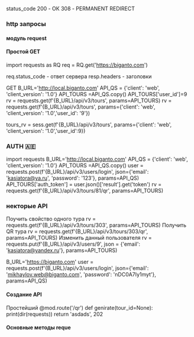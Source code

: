 status_code
200 - ОК
308 - PERMANENT REDIRECT

### http запросы

#### модуль request

#### Простой GET
import requests as RQ
req = RQ.get('https://biganto.com')

req.status_code - ответ сервера
resp.headers - заголовки


GET
B_URL='http://local.biganto.com'
API_QS = {'client': 'web', 'client_version': '1.0'}
API_TOURS =API_QS.copy()
API_TOURS['user_id']=9
rv = requests.get(f'{B_URL}/api/v3/tours', params=API_TOURS)
rv = requests.get(f'{B_URL}/api/v3/tours', params={'client': 'web', 'client_version': '1.0','user_id': '9'})

tours_rv = sess.get(f'{B_URL}/api/v3/tours', params={'client': 'web', 'client_version': '1.0','user_id':9})

### AUTH 🇦🇪️
import requests
B_URL='http://local.biganto.com'
API_QS = {'client': 'web', 'client_version': '1.0'}
API_TOURS =API_QS.copy()
user = requests.post(f'{B_URL}/api/v3/users/login', json={'email': 'kasiatora@ya.ru', 'password': '123'}, params=API_QS)
API_TOURS['auth_token'] = user.json()['result'].get('token')
rv = requests.get(f'{B_URL}/api/v3/tours/81/qr', params=API_TOURS)
### некторые API
Поучить свойство одного тура 
rv = requests.get(f'{B_URL}/api/v3/tours/303', params=API_TOURS)
Получить  QR тура
rv = requests.get(f'{B_URL}/api/v3/tours/303/qr', params=API_TOURS)
Изменить данный пользователя
rv = requests.put(f'{B_URL}/api/v3/users/9', json = {'email': 'kasiatora@yandex.ru'}, params=API_TOURS)

B_URL='https://biganto.com'
user = requests.post(f'{B_URL}/api/v3/users/login', json={'email': 'mikhaylov.web@biganto.com', 'password': 'nDC0A7Iy1myt'}, params=API_QS)



#### Создание API
Простейший
@mod.route('/qr')
def genirate(tour_id=None):
    print(dir(requests))
    return 'asdads', 202

#### Основные методы reque
